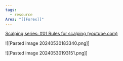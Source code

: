 ```yaml
---
tags:
  - resource
Area: "[[Forex]]"
---
```


[Scalping series: #01 Rules for scalping (youtube.com)](https://www.youtube.com/watch?v=eY-mKJ6t8V4)

![[Pasted image 20240530183340.png]]

![[Pasted image 20240530193151.png]]
